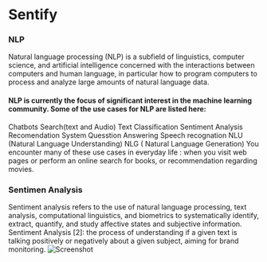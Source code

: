 # Sentify

### NLP
Natural language processing (NLP) is a subfield of linguistics, computer science, and artificial intelligence concerned with the interactions between computers and human language, in particular how to program computers to process and analyze large amounts of natural language data.

#### NLP is currently the focus of significant interest in the machine learning community. Some of the use cases for NLP are listed here:
Chatbots
Search(text and Audio)
Text Classification
Sentiment Analysis
Recomendation System
Quesstion Answering
Speech recognation
NLU (Natural Language Understanding)
NLG ( Natural Language Generation)
You encounter many of these use cases in everyday life : when you visit web pages or perform an online search for books, or recommendation regarding movies.

### Sentimen Analysis
Sentiment analysis refers to the use of natural language processing, text analysis, computational linguistics, and biometrics to systematically identify, extract, quantify, and study affective states and subjective information. Sentiment Analysis [2]: the process of understanding if a given text is talking positively or negatively about a given subject, aiming for brand monitoring.
![Screenshot](https://i.ibb.co/CzfQJy2/Screenshot-2024-11-08-112503.png)
